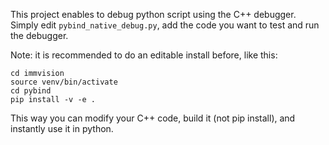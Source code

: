 This project enables to debug python script using the C++ debugger.
Simply edit `pybind_native_debug.py`, add the code you want to test and run the debugger.

Note: it is recommended to do an editable install before, like this:

````
cd immvision
source venv/bin/activate
cd pybind
pip install -v -e .
````


This way you can modify your C++ code, build it (not pip install), and instantly use it in python.
